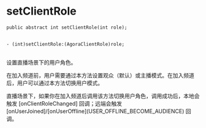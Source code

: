 # setClientRole

<pre props="android">
<code>public abstract int setClientRole(int role);
</code>
</pre>

<pre props="ios">
<code>- (int)setClientRole:(AgoraClientRole)role;
</code>
</pre>

设置直播场景下的用户角色。

在加入频道前，用户需要通过本方法设置观众（默认）或主播模式。在加入频道后，用户可以通过本方法切换用户模式。

直播场景下，如果你在加入频道后调用该方法切换用户角色，调用成功后，本地会触发 [onClientRoleChanged] 回调；远端会触发 [onUserJoined]/[onUserOffline]\(USER_OFFLINE_BECOME_AUDIENCE) 回调。